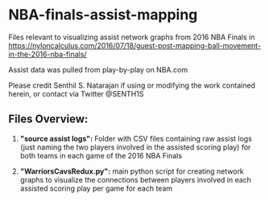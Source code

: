 # NBA-finals-assist-mapping

Files relevant to visualizing assist network graphs from 2016 NBA Finals in https://nyloncalculus.com/2016/07/18/guest-post-mapping-ball-movement-in-the-2016-nba-finals/

Assist data was pulled from play-by-play on NBA.com

Please credit Senthil S. Natarajan if using or modifying the work contained herein, or contact via Twitter @SENTH1S

Files Overview:
---
1. **"source assist logs":** Folder with CSV files containing raw assist logs (just naming the two players involved in the assisted scoring play) for both teams in each game of the 2016 NBA Finals

2. **"WarriorsCavsRedux.py":** main python script for creating network graphs to visualize the connections between players involved in each assisted scoring play per game for each team

